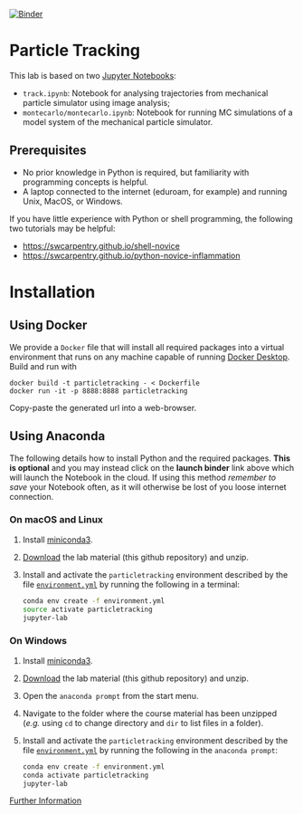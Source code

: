 [![Binder](https://mybinder.org/badge_logo.svg)](https://mybinder.org/v2/gh/mlund/particletracking/HEAD)

# Particle Tracking

This lab is based on two [Jupyter Notebooks](http://jupyter.org):
- `track.ipynb`: Notebook for analysing trajectories from mechanical particle simulator using image analysis;
- `montecarlo/montecarlo.ipynb`: Notebook for running MC simulations of a model system of the mechanical particle simulator.

## Prerequisites

- No prior knowledge in Python is required, but familiarity with programming concepts is helpful.
- A laptop connected to the internet (eduroam, for example) and running Unix, MacOS, or Windows.

If you have little experience with Python or shell programming, the following two tutorials may be helpful:

- https://swcarpentry.github.io/shell-novice
- https://swcarpentry.github.io/python-novice-inflammation

# Installation

## Using Docker

We provide a `Docker` file that will install all required packages into a virtual environment
that runs on any machine capable of running [Docker Desktop](https://www.docker.com/products/docker-desktop).
Build and run with
~~~ console
docker build -t particletracking - < Dockerfile
docker run -it -p 8888:8888 particletracking
~~~
Copy-paste the generated url into a web-browser.

## Using Anaconda

The following details how to install Python and the required packages.
**This is optional** and you may instead click on the **launch binder** link above which
will launch the Notebook in the cloud. If using this method _remember to save_ your Notebook
often, as it will otherwise be lost of you loose internet connection.

### On macOS and Linux

1. Install [miniconda3](https://conda.io/miniconda.html).
2. [Download](https://github.com/mlund/particletracking/archive/master.zip) the lab material
   (this github repository) and unzip.
3. Install and activate the `particletracking` environment described by the file [`environment.yml`](/environment.yml)
   by running the following in a terminal:

   ```bash
   conda env create -f environment.yml
   source activate particletracking
   jupyter-lab
   ```
### On Windows
1. Install [miniconda3](https://conda.io/miniconda.html).
2. [Download](https://github.com/mlund/particletracking/archive/master.zip) the lab material (this github repository)
   and unzip.
3. Open the `anaconda prompt` from the start menu.
4. Navigate to the folder where the course material has been unzipped (_e.g._ using `cd` to change directory
   and `dir` to list files in a folder).
5. Install and activate the `particletracking` environment described by the file [`environment.yml`](/environment.yml)
   by running the following in the `anaconda prompt`:

   ```bash
   conda env create -f environment.yml
   conda activate particletracking
   jupyter-lab
   ```
[Further Information](https://conda.io/docs/user-guide/tasks/manage-environments.html#creating-an-environment-from-an-environment-yml-file)
